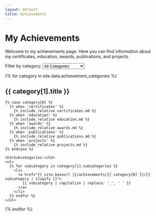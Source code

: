 ```yaml
---
layout: default
title: Achievements
---
```


# My Achievements

Welcome to my achievements page. Here you can find information about my certificates, education, awards, publications, and projects.

<div class="category-filter">
  <label for="achievement-category-select">Filter by category:</label>
  <select id="achievement-category-select" onchange="filterAchievements()">
    <option value="all">All Categories</option>
    {% for category in site.data.achievement_categories %}
      <option value="{{ category[0] }}">{{ category[1].title }}</option>
    {% endfor %}
  </select>
</div>

{% for category in site.data.achievement_categories %}
  <div class="achievement-category" data-category="{{ category[0] }}">
    <h2>{{ category[1].title }}</h2>
    
    {% case category[0] %}
      {% when 'certificates' %}
        {% include_relative certificates.md %}
      {% when 'education' %}
        {% include_relative education.md %}
      {% when 'awards' %}
        {% include_relative awards.md %}
      {% when 'publications' %}
        {% include_relative publications.md %}
      {% when 'projects' %}
        {% include_relative projects.md %}
    {% endcase %}
    
    <h3>Subcategories:</h3>
    <ul>
      {% for subcategory in category[1].subcategories %}
        <li>
          <a href="{{ site.baseurl }}/achievements/{{ category[0] }}/{{ subcategory | slugify }}">
            {{ subcategory | capitalize | replace: '_', ' ' }}
          </a>
        </li>
      {% endfor %}
    </ul>
  </div>
{% endfor %}

<script>
function filterAchievements() {
  var select = document.getElementById('achievement-category-select');
  var selectedCategory = select.value;
  var categories = document.getElementsByClassName('achievement-category');
  
  for (var i = 0; i < categories.length; i++) {
    if (selectedCategory === 'all' || categories[i].getAttribute('data-category') === selectedCategory) {
      categories[i].style.display = 'block';
    } else {
      categories[i].style.display = 'none';
    }
  }
}

document.addEventListener('DOMContentLoaded', function() {
  var achievementCategorySelect = document.getElementById('achievement-category-select');
  if (achievementCategorySelect) {
    achievementCategorySelect.addEventListener('change', filterAchievements);
  }
});
</script>
